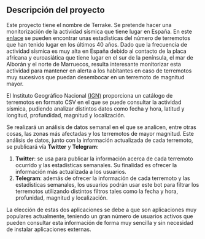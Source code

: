 ## Descripción del proyecto

Este proyecto tiene el nombre de Terrake. Se pretende hacer una monitorización de la actividad sísmica que tiene lugar en España. En este [enlace](http://www.ign.es/web/resources/docs/IGNCnig/SIS-Tablas_estadisticas_PIberica.pdf) se pueden encontrar unas estadísticas del número de terremotos que han tenido lugar en los últimos 40 años. Dado que la frecuencia de actividad sísmica es muy alta en España debido al contacto de la placa africana y euroasiática que tiene lugar en el sur de la península, el mar de Alborán y el norte de Marruecos, resulta interesante monitorizar esta actividad para mantener en alerta a los habitantes en caso de terremotos muy sucesivos que puedan desembocar en un terremoto de magnitud mayor.

El Instituto Geográfico Nacional [(IGN)](https://www.ign.es/web/ign/portal/sis-catalogo-terremotos) proporciona un catálogo de terremotos en formato CSV en el que se puede consultar la actividad sísmica, pudiendo analizar distintos datos como fecha y hora, latitud y longitud, profundidad, magnitud y localización.

Se realizará un análisis de datos semanal en el que se analicen, entre otras cosas, las zonas más afectadas y los terremotos de mayor magnitud. Este análisis de datos, junto con la información actualizada de cada terremoto, se publicará vía **Twitter** y **Telegram**:
  1. **Twitter**: se usa para publicar la información acerca de cada terremoto ocurrido y las estadísticas semanales. Su finalidad es ofrecer la información más actualizada a los usuarios.
  2. **Telegram**: además de ofrecer la información de cada terremoto y las estadísticas semanales, los usuarios podrán usar este bot para filtrar los terremotos utilizando distintos filtros tales como la fecha y hora, profunidad, magnitud y localización.
  
La elección de estas dos aplicaciones se debe a que son aplicaciones muy populares actualmente, teniendo un gran número de usuarios activos que pueden consultar esta información de forma muy sencilla y sin necesidad de instalar aplicaciones externas.